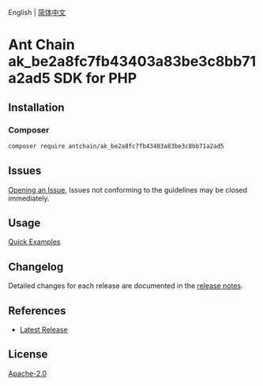 English | [简体中文](README-CN.md)

# Ant Chain ak_be2a8fc7fb43403a83be3c8bb71a2ad5 SDK for PHP

## Installation

### Composer

```bash
composer require antchain/ak_be2a8fc7fb43403a83be3c8bb71a2ad5
```

## Issues

[Opening an Issue](https://github.com/alipay/antchain-openapi-prod-sdk/issues/new), Issues not conforming to the guidelines may be closed immediately.

## Usage

[Quick Examples](https://github.com/alipay/antchain-openapi-prod-sdk/blob/master/docs/0-Examples-EN.md#quick-examples)

## Changelog

Detailed changes for each release are documented in the [release notes](./ChangeLog.txt).

## References

* [Latest Release](https://github.com/antchain-openapi-sdk-php)

## License

[Apache-2.0](http://www.apache.org/licenses/LICENSE-2.0)
